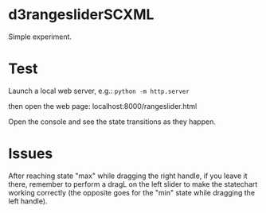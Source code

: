 # d3rangesliderSCXML

Simple experiment.

# Test

Launch a local web server, e.g.:
`python -m http.server`

then open the web page: localhost:8000/rangeslider.html

Open the console and see the state transitions as they happen.

# Issues

After reaching state "max" while dragging the right handle, if you leave it there, remember to perform a dragL on the left slider to make the statechart working correctly (the opposite goes for the "min" state while dragging the left handle).
